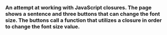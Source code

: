 ### An attempt at working with JavaScript closures. The page shows a sentence and three buttons that can change the font size. The buttons call a function that utilizes a closure in order to change the font size value.